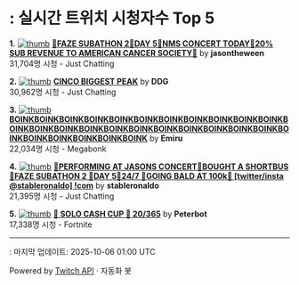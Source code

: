 # : 실시간 트위치 시청자수 Top 5

**1.** [![thumb](https://static-cdn.jtvnw.net/previews-ttv/live_user_jasontheween-320x180.jpg)](https://twitch.tv/jasontheween)
**[🔴FAZE SUBATHON 2🔴DAY 5🔴NMS CONCERT TODAY🔴20% SUB REVENUE TO AMERICAN CANCER SOCIETY🔴](https://twitch.tv/jasontheween)** by **jasontheween**<br>31,704명 시청  - Just Chatting

**2.** [![thumb](https://static-cdn.jtvnw.net/previews-ttv/live_user_ddg-320x180.jpg)](https://twitch.tv/DDG)
**[CINCO BIGGEST PEAK](https://twitch.tv/DDG)** by **DDG**<br>30,962명 시청  - Just Chatting

**3.** [![thumb](https://static-cdn.jtvnw.net/previews-ttv/live_user_emiru-320x180.jpg)](https://twitch.tv/Emiru)
**[BOINKBOINKBOINKBOINKBOINKBOINKBOINKBOINKBOINKBOINKBOINKBOINKBOINKBOINKBOINKBOINKBOINKBOINKBOINKBOINKBOINKBOINKBOINKBOINKBOINKBOINKBOINKBOINK](https://twitch.tv/Emiru)** by **Emiru**<br>22,034명 시청  - Megabonk

**4.** [![thumb](https://static-cdn.jtvnw.net/previews-ttv/live_user_stableronaldo-320x180.jpg)](https://twitch.tv/stableronaldo)
**[🦑PERFORMING AT JASONS CONCERT🦑BOUGHT A SHORTBUS🦑FAZE SUBATHON 2 🦑DAY 5🦑24/7 🦑GOING BALD AT 100k🦑 [twitter/insta @stableronaldo] !com](https://twitch.tv/stableronaldo)** by **stableronaldo**<br>21,395명 시청  - Just Chatting

**5.** [![thumb](https://static-cdn.jtvnw.net/previews-ttv/live_user_peterbot-320x180.jpg)](https://twitch.tv/Peterbot)
**[🚨 SOLO CASH CUP 🚨 20/365](https://twitch.tv/Peterbot)** by **Peterbot**<br>17,338명 시청  - Fortnite


---
: 마지막 업데이트: 2025-10-06 01:00 UTC

Powered by [Twitch API](https://dev.twitch.tv/docs/api/reference) · 자동화 봇